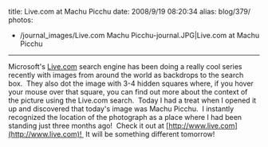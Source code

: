 title: Live.com at Machu Picchu
date: 2008/9/19 08:20:34
alias: blog/379/
photos:
- /journal_images/Live.com Machu Picchu-journal.JPG|Live.com at Machu Picchu
---
Microsoft's [Live.com](http://www.live.com) search engine has been doing a really cool series recently with images from around the world as backdrops to the search box.  They also dot the image with 3-4 hidden squares where, if you hover your mouse over that square, you can find out more about the context of the picture using the Live.com search.  Today I had a treat when I opened it up and discovered that today's image was Machu Picchu.  I instantly recognized the location of the photograph as a place where I had been standing just three months ago!  Check it out at [http://www.live.com](http://www.live.com)!  It will be something different tomorrow!